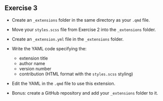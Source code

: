 ## Exercise 3

* Create an `_extensions` folder in the same directory as your `.qmd` file.

* Move your `styles.scss` file from Exercise 2 into the `_extensions` folder.

* Create an `_extension.yml` file in the `_extensions` folder.

* Write the YAML code specifying the:

  * extension title
  * author name
  * version number
  * contribution (HTML format with the `styles.scss` styling)
  
* Edit the YAML in the `.qmd` file to use this extension.

* Bonus: create a GitHub repository and add your `_extensions` folder to it.
